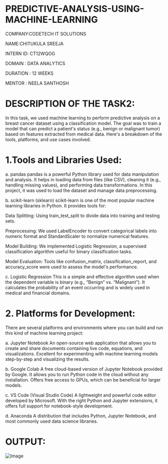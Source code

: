 # PREDICTIVE-ANALYSIS-USING-MACHINE-LEARNING

COMPANY:CODETECH IT SOLUTIONS

NAME:CHITUKULA SREEJA

INTERN ID: CT12WQOG

DOMAIN : DATA ANALYTICS

DURATION : 12 WEEKS

MENTOR : NEELA SANTHOSH

# DESCRIPTION OF THE TASK2:

In this task, we used machine learning to perform predictive analysis on a breast cancer dataset using a classification model. The goal was to train a model that can predict a patient's status (e.g., benign or malignant tumor) based on features extracted from medical data. Here's a breakdown of the tools, platforms, and use cases involved.

# 1.Tools and Libraries Used:

a. pandas
pandas is a powerful Python library used for data manipulation and analysis. It helps in loading data from files (like CSV), cleaning it (e.g., handling missing values), and performing data transformations. In this project, it was used to load the dataset and manage data preprocessing.

b. scikit-learn (sklearn)
scikit-learn is one of the most popular machine learning libraries in Python. It provides tools for:

Data Splitting: Using train_test_split to divide data into training and testing sets.

Preprocessing: We used LabelEncoder to convert categorical labels into numeric format and StandardScaler to normalize numerical features.

Model Building: We implemented Logistic Regression, a supervised classification algorithm useful for binary classification tasks.

Model Evaluation: Tools like confusion_matrix, classification_report, and accuracy_score were used to assess the model's performance.

c. Logistic Regression
This is a simple and effective algorithm used when the dependent variable is binary (e.g., “Benign” vs. “Malignant”). It calculates the probability of an event occurring and is widely used in medical and financial domains.

# 2. Platforms for Development:   
There are several platforms and environments where you can build and run this kind of machine learning project:

a. Jupyter Notebook
An open-source web application that allows you to create and share documents containing live code, equations, and visualizations.
Excellent for experimenting with machine learning models step-by-step and visualizing the results.

b. Google Colab
A free cloud-based version of Jupyter Notebook provided by Google.
It allows you to run Python code in the cloud without any installation.
Offers free access to GPUs, which can be beneficial for larger models.

c. VS Code (Visual Studio Code)
A lightweight and powerful code editor developed by Microsoft.
With the right Python and Jupyter extensions, it offers full support for notebook-style development.

d. Anaconda
A distribution that includes Python, Jupyter Notebook, and most commonly used data science libraries.

# OUTPUT:

![Image](https://github.com/user-attachments/assets/f5ecd329-039a-46f7-bca5-8b87b4600c67)

